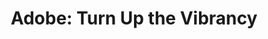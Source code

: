---
attached_gallery: gallery/phoenix.md
collection_archive: false
collection_category:
  - Advertising
  - Award Winning
  - 'Exhibited Works '
  - Humor
  - 'Studio '
  - Lifestyle
  - Color
  - Conceptual
  - Portraits
collection_content: ''
collection_cover: 'https://d1sf55qlb7p6hz.cloudfront.net/rieser_phx-recolor-16.jpg'
collection_cover_mobile: 'https://d1sf55qlb7p6hz.cloudfront.net/verticalcovers-1.jpg'
collection_description: >-
  A selection of images for Adobe CC consisting of colorful, constructed,
  fictional, and surreal suburban vignettes. Recognized as a 2-time winner in
  the **_AP 35: American Photography Annual 2019_** and featured in _LoDown
  Magazine_ (Germany).
collection_description_alignment: center
collection_filter: Commissioned + Stock
collection_hidden: false
collection_meta: Make it pop. Make it louder. Amplify the mood. For Torpedo London
collection_meta_2: ''
collection_preview:
  - 'https://d1sf55qlb7p6hz.cloudfront.net/rieser_phx-3x4-2.jpg'
  - 'https://d1sf55qlb7p6hz.cloudfront.net/rieser_phx-3x4-1.jpg'
  - 'https://d1sf55qlb7p6hz.cloudfront.net/rieser_phx-HI-3.jpg'
  - 'https://d1sf55qlb7p6hz.cloudfront.net/phoenix-cover-1.jpg'
  - 'https://d1sf55qlb7p6hz.cloudfront.net/phoenix-cover-2.jpg'
  - 'https://d1sf55qlb7p6hz.cloudfront.net/phoenix-cover-3.jpg'
  - 'https://d1sf55qlb7p6hz.cloudfront.net/phoenix-cover-4.jpg'
cover_image: 'https://d1sf55qlb7p6hz.cloudfront.net/social-10.jpg'
date: ''
hide_footer: true
layout: blocks
logo: ''
navigation_theme: black
px_extra: true
row_alignment: between
slug: adobe
theme_color: '#CEF7C5'
theme_color_all_works: '#FF8F47'
title: 'Adobe: Turn Up the Vibrancy'
seo:
  meta_title: 'Adobe: Turn Up the Vibrancy. Make it pop. Make it louder'
collection_awards:
  - content: |-
      **2019**  
      _AP 35: American Photography Annual 35_  
      Best Personal Work Series:
    template: popup-text-element
collection_exhibition:
  - content: |-
      **2019**  
      _Chaos Theory 20_  
      Legend City Gallery. Phoenix, AZ (Group Show)
    template: popup-text-element
collection_blocks:
  - _bookshop_name: collections/media-row-start
    row_alignment: between
  - _bookshop_name: collections/media-element
    block: media-element
    caption: ''
    color: '#FFD9B0'
    image: 'https://d1sf55qlb7p6hz.cloudfront.net/rieser_phx-recolor-1.jpg'
    margin_left: '10'
    margin_right: ''
    margin_y: '100'
    width: '30'
  - _bookshop_name: collections/media-element
    block: media-element
    caption: ''
    color: '#9FE1DD'
    image: 'https://d1sf55qlb7p6hz.cloudfront.net/rieser_phx-recolor-2.jpg'
    margin_right: '10'
    margin_y: '500'
    width: '40'
  - _bookshop_name: collections/media-row
    row_alignment: start
  - _bookshop_name: collections/media-element
    block: media-element
    caption: ''
    color: '#D4E6F6'
    image: 'https://d1sf55qlb7p6hz.cloudfront.net/rieser_phx-recolor-3.jpg'
    margin_left: '10'
    margin_right: '0'
    margin_y: '100'
    width: '55'
  - _bookshop_name: collections/media-row
    row_alignment: start
  - _bookshop_name: collections/media-element
    block: media-element
    caption: ''
    color: '#FEA470'
    image: 'https://d1sf55qlb7p6hz.cloudfront.net/rieser_phx-recolor-4.jpg'
    margin_left: '20'
    margin_right: ''
    margin_y: '100'
    width: '66'
  - _bookshop_name: collections/media-row
    row_alignment: between
  - _bookshop_name: collections/media-element
    block: media-element
    caption: ''
    color: '#EBE5DB'
    image: 'https://d1sf55qlb7p6hz.cloudfront.net/rieser_phx-recolor-5.jpg'
    margin_left: '5'
    margin_y: '100'
    width: '30'
  - _bookshop_name: collections/media-element
    block: media-element
    caption: ''
    color: '#FFE19E'
    image: 'https://d1sf55qlb7p6hz.cloudfront.net/rieser_phx-recolor-6.jpg'
    margin_left: ''
    margin_right: '20'
    margin_y: '600'
    width: '40'
  - _bookshop_name: collections/media-row
    row_alignment: start
  - _bookshop_name: collections/media-element
    block: media-element
    caption: ''
    color: '#002774'
    image: 'https://d1sf55qlb7p6hz.cloudfront.net/rieser_phx-recolor-7.jpg'
    margin_left: '15'
    margin_y: '100'
    width: '50'
  - _bookshop_name: collections/media-row
    row_alignment: between
  - _bookshop_name: collections/media-element
    block: media-element
    caption: ''
    color: '#FF904D'
    image: 'https://d1sf55qlb7p6hz.cloudfront.net/rieser_phx-recolor-8.jpg'
    margin_left: '30'
    margin_right: ''
    margin_y: '100'
    width: '60'
  - _bookshop_name: collections/media-row
    row_alignment: between
  - _bookshop_name: collections/media-element
    block: media-element
    caption: ''
    color: '#FFF8D0'
    image: 'https://d1sf55qlb7p6hz.cloudfront.net/rieser_phx-recolor-10.jpg'
    margin_left: '10'
    margin_y: '100'
    width: '25'
  - _bookshop_name: collections/media-element
    block: media-element
    caption: ''
    color: '#B0DAF2'
    image: 'https://d1sf55qlb7p6hz.cloudfront.net/rieser_phx-recolor-9.jpg'
    margin_right: '15'
    margin_y: '400'
    width: '40'
  - _bookshop_name: collections/media-row
    row_alignment: between
  - _bookshop_name: collections/media-element
    block: media-element
    caption: ''
    color: '#EBD995'
    image: 'https://d1sf55qlb7p6hz.cloudfront.net/rieser_phx-recolor-11.jpg'
    margin_left: '0'
    margin_right: '5'
    margin_y: '300'
    width: '55'
  - _bookshop_name: collections/media-row
    row_alignment: between
  - _bookshop_name: collections/media-row
    row_alignment: between
  - _bookshop_name: collections/media-element
    block: media-element
    caption: ''
    color: '#FDE3D3'
    image: 'https://d1sf55qlb7p6hz.cloudfront.net/rieser_phx-recolor-12.jpg'
    margin_left: '5'
    margin_right: ''
    margin_y: '100'
    width: '25'
  - _bookshop_name: collections/media-element
    block: media-element
    caption: ''
    color: '#BA94DC'
    image: 'https://d1sf55qlb7p6hz.cloudfront.net/rieser_phx-recolor-13.jpg'
    margin_left: ''
    margin_right: '20'
    margin_y: '400'
    width: '40'
  - _bookshop_name: collections/media-row
    row_alignment: between
  - _bookshop_name: collections/media-element
    block: media-element
    color: '#FCBE8E'
    image: 'https://d1sf55qlb7p6hz.cloudfront.net/rieser_phx-recolor-14.jpg'
    margin_left: '15'
    margin_right: ''
    margin_y: '100'
    width: '40'
  - _bookshop_name: collections/media-element
    block: media-element
    color: '#88F1E8'
    image: 'https://d1sf55qlb7p6hz.cloudfront.net/rieser_phx-recolor-15.jpg'
    margin_left: '0'
    margin_right: '5'
    margin_y: '300'
    width: '33'
  - _bookshop_name: collections/media-row
    row_alignment: between
  - _bookshop_name: collections/media-row
    row_alignment: between
  - _bookshop_name: collections/media-element
    block: media-element
    color: '#FFDEE1'
    image: 'https://d1sf55qlb7p6hz.cloudfront.net/rieser_phx-recolor-16.jpg'
    margin_left: '25'
    margin_right: ''
    margin_y: '100'
    width: '60'
  - _bookshop_name: collections/media-row
    row_alignment: between
  - _bookshop_name: collections/media-element
    align_y: start
    caption: <p>Sheets on head</p>
    color: '#F3E2B6'
    image: 'https://d1sf55qlb7p6hz.cloudfront.net/rieser_phx-recolor-17.jpg'
    margin_left: '35'
    margin_right: '0'
    margin_y: '100'
    width: '40'
  - _bookshop_name: collections/media-row
    row_alignment: between
  - _bookshop_name: collections/media-element
    block: media-element
    color: '#FFE181'
    image: 'https://d1sf55qlb7p6hz.cloudfront.net/rieser_phx-recolor-18.jpg'
    margin_left: '5'
    margin_y: '400'
    width: '50'
  - _bookshop_name: collections/media-element
    block: media-element
    color: '#D5E0E6'
    image: 'https://d1sf55qlb7p6hz.cloudfront.net/rieser_phx-recolor-19.jpg'
    margin_right: '5'
    margin_y: '100'
    width: '33'
  - _bookshop_name: collections/media-row
    row_alignment: between
  - _bookshop_name: collections/media-element
    block: media-element
    color: '#D4F1EC'
    image: 'https://d1sf55qlb7p6hz.cloudfront.net/rieser_phx-recolor-20.jpg'
    margin_left: '15'
    margin_y: '200'
    width: '70'
collection_press:
  - content: _LoDown Magazine_ _(Germany)_
    template: popup-text-element
---